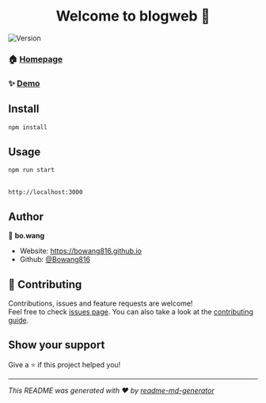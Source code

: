 <h1 align="center">Welcome to blogweb 👋</h1>
<p>
  <img alt="Version" src="https://img.shields.io/badge/version-0.0.1-blue.svg?cacheSeconds=2592000" />
</p>

### 🏠 [Homepage](https://github.com/BoWang816/blogWeb)

### ✨ [Demo](https://web.wangboweb.ml)

## Install

```sh
npm install
```

## Usage

```sh
npm run start
```

##
```html
http://localhost:3000
```

## Author

👤 **bo.wang**

* Website: https://bowang816.github.io
* Github: [@Bowang816](https://github.com/Bowang816)

## 🤝 Contributing

Contributions, issues and feature requests are welcome!<br />Feel free to check [issues page](https://github.com/BoWang816/blogWeb/issues). You can also take a look at the [contributing guide](http://gitlab.platdep.shuyun.com/fe/fe-c/ccms-benefit-mamage-react/blob/master/CONTRIBUTING.md).

## Show your support

Give a ⭐️ if this project helped you!

***
_This README was generated with ❤️ by [readme-md-generator](https://github.com/kefranabg/readme-md-generator)_

